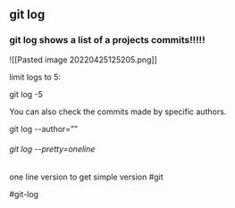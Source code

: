 ## git log

### git log shows a list of a projects commits!!!!!

![[Pasted image 20220425125205.png]]

 limit logs to 5:

git log -5


You can also check the commits made by specific authors.

git log --author=”<pattern>”

 ###### git log --pretty=oneline
one line version to get simple version
#git 

#git-log
